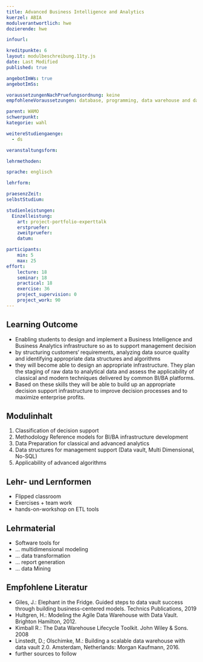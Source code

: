 ```yaml
---
title: Advanced Business Intelligence and Analytics
kuerzel: ABIA
modulverantwortlich: hwe
dozierende: hwe

infourl: 

kreditpunkte: 6
layout: modulbeschreibung.11ty.js
date: Last Modified
published: true

angebotImWs: true
angebotImSs: 

voraussetzungenNachPruefungsordnung: keine
empfohleneVoraussetzungen: database, programming, data warehouse and data mining knowledge on Bachelor's level

parent: WAMO
schwerpunkt:
kategorie: wahl

weitereStudiengaenge: 
  - ds

veranstaltungsform: 

lehrmethoden:

sprache: englisch

lehrform:

praesenzZeit: 
selbstStudium: 

studienleistungen:
  Einzelleistung:
    art: project-portfolio-experttalk
    erstpruefer: 
    zweitpruefer: 
    datum:

participants: 
    min: 5
    max: 25
effort:
    lecture: 18
    seminar: 18
    practical: 18
    exercise: 36
    project_supervision: 0
    project_work: 90
---
```




## Learning Outcome

* Enabling students to design and implement a Business Intelligence and Business Analytics infrastructure so as to support management decision
* by structuring customers‘ requirements, analyzing data source quality and identifying appropriate data structures and algorithms
* they will become able to design an appropriate infrastructure. They plan the staging of raw data to analytical data and assess the applicability of classical and modern techniques delivered by common BI/BA platforms.
* Based on these skills they will be able to build up an appropriate decision support infrastructure to improve decision processes and to maximize enterprise profits.


  
## Modulinhalt

1. Classification of decision support
2. Methodology Reference models for BI/BA infrastructure development
3. Data Preparation for classical and advanced analytics 
4. Data structures for management support (Data vault, Multi Dimensional, No-SQL)
5. Applicability of advanced algorithms




## Lehr- und Lernformen

* Flipped classroom
* Exercises + team work
* hands-on-workshop on ETL tools


## Lehrmaterial

* Software tools for
* ... multidimensional modeling
* ... data transformation
* ... report generation
* ... data Mining


## Empfohlene Literatur

* Giles, J.: Elephant in the Fridge. Guided steps to data vault success through building business-centered models. Technics Publications, 2019
* Hultgren, H.: Modeling the Agile Data Warehouse with Data Vault. Brighton Hamilton, 2012.
* Kimball R.: The Data Warehouse Lifecycle Toolkit. John Wiley & Sons. 2008
* Linstedt, D.; Olschimke, M.: Building a scalable data warehouse with data vault 2.0. Amsterdam, Netherlands: Morgan Kaufmann, 2016.
* further sources to follow